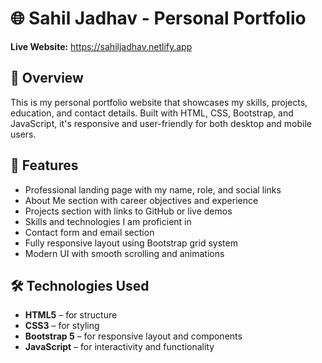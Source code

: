 <h1>🌐 Sahil Jadhav - Personal Portfolio</h1>
<p><strong>Live Website:</strong> <a href="https://sahiljadhav.netlify.app" target="_blank">https://sahiljadhav.netlify.app</a></p>
<h2>📌 Overview</h2>
<p>This is my personal portfolio website that showcases my skills, projects, education, and contact details. Built with HTML, CSS, Bootstrap, and JavaScript, it's responsive and user-friendly for both desktop and mobile users.</p>
<h2>🚀 Features</h2>
  <ul>
    <li>Professional landing page with my name, role, and social links</li>
    <li>About Me section with career objectives and experience</li>
    <li>Projects section with links to GitHub or live demos</li>
    <li>Skills and technologies I am proficient in</li>
    <li>Contact form and email section</li>
    <li>Fully responsive layout using Bootstrap grid system</li>
    <li>Modern UI with smooth scrolling and animations</li>
  </ul>
<h2>🛠️ Technologies Used</h2>
<ul>
    <li><strong>HTML5</strong> – for structure</li>
    <li><strong>CSS3</strong> – for styling</li>
    <li><strong>Bootstrap 5</strong> – for responsive layout and components</li>
    <li><strong>JavaScript</strong> – for interactivity and functionality</li>
</ul>
